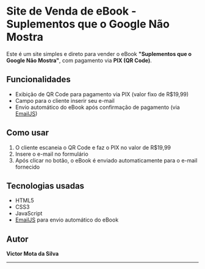 # Site de Venda de eBook - Suplementos que o Google Não Mostra

Este é um site simples e direto para vender o eBook **"Suplementos que o Google Não Mostra"**, com pagamento via **PIX (QR Code)**.

## Funcionalidades

- Exibição de QR Code para pagamento via PIX (valor fixo de R$19,99)
- Campo para o cliente inserir seu e-mail
- Envio automático do eBook após confirmação de pagamento (via [EmailJS](https://www.emailjs.com/))

## Como usar

1. O cliente escaneia o QR Code e faz o PIX no valor de R$19,99
2. Insere o e-mail no formulário
3. Após clicar no botão, o eBook é enviado automaticamente para o e-mail fornecido

## Tecnologias usadas

- HTML5
- CSS3
- JavaScript
- [EmailJS](https://www.emailjs.com/) para envio automático do eBook

## Autor

**Victor Mota da Silva**

---
